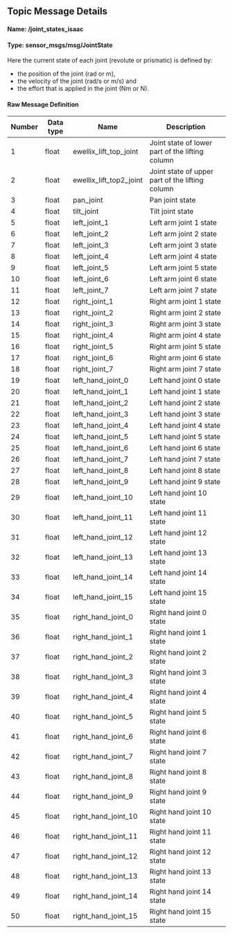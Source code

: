 ## Topic Message Details 

#### Name: /joint_states_isaac

#### Type: sensor_msgs/msg/JointState
Here the current state of each joint (revolute or prismatic) is defined by:
- the position of the joint (rad or m),
- the velocity of the joint (rad/s or m/s) and
- the effort that is applied in the joint (Nm or N).

#### Raw Message Definition

| Number | Data type | Name | Description |
|---|---|---|---|
| 1 | float | ewellix_lift_top_joint | Joint state of lower part of the lifting column |
| 2 | float | ewellix_lift_top2_joint | Joint state of upper part of the lifting column |
| 3 | float | pan_joint | Pan joint state |
| 4 | float | tilt_joint | Tilt joint state |
| 5 | float | left_joint_1 | Left arm joint 1 state |
| 6 | float | left_joint_2 | Left arm joint 2 state |
| 7 | float | left_joint_3 | Left arm joint 3 state |
| 8 | float | left_joint_4 | Left arm joint 4 state |
| 9 | float | left_joint_5 | Left arm joint 5 state |
| 10 | float | left_joint_6 | Left arm joint 6 state |
| 11 | float | left_joint_7 | Left arm joint 7 state |
| 12 | float | right_joint_1 | Right arm joint 1 state |
| 13 | float | right_joint_2 | Right arm joint 2 state |
| 14 | float | right_joint_3 | Right arm joint 3 state |
| 15 | float | right_joint_4 | Right arm joint 4 state |
| 16 | float | right_joint_5 | Right arm joint 5 state |
| 17 | float | right_joint_6 | Right arm joint 6 state |
| 18 | float | right_joint_7 | Right arm joint 7 state |
| 19 | float | left_hand_joint_0 | Left hand joint 0 state |
| 20 | float | left_hand_joint_1 | Left hand joint 1 state |
| 21 | float | left_hand_joint_2 | Left hand joint 2 state |
| 22 | float | left_hand_joint_3 | Left hand joint 3 state |
| 23 | float | left_hand_joint_4 | Left hand joint 4 state |
| 24 | float | left_hand_joint_5 | Left hand joint 5 state |
| 25 | float | left_hand_joint_6 | Left hand joint 6 state |
| 26 | float | left_hand_joint_7 | Left hand joint 7 state |
| 27 | float | left_hand_joint_8 | Left hand joint 8 state |
| 28 | float | left_hand_joint_9 | Left hand joint 9 state |
| 29 | float | left_hand_joint_10 | Left hand joint 10 state |
| 30 | float | left_hand_joint_11 | Left hand joint 11 state |
| 31 | float | left_hand_joint_12 | Left hand joint 12 state |
| 32 | float | left_hand_joint_13 | Left hand joint 13 state |
| 33 | float | left_hand_joint_14 | Left hand joint 14 state |
| 34 | float | left_hand_joint_15 | Left hand joint 15 state |
| 35 | float | right_hand_joint_0 | Right hand joint 0 state |
| 36 | float | right_hand_joint_1 | Right hand joint 1 state |
| 37 | float | right_hand_joint_2 | Right hand joint 2 state |
| 38 | float | right_hand_joint_3 | Right hand joint 3 state |
| 39 | float | right_hand_joint_4 | Right hand joint 4 state |
| 40 | float | right_hand_joint_5 | Right hand joint 5 state |
| 41 | float | right_hand_joint_6 | Right hand joint 6 state |
| 42 | float | right_hand_joint_7 | Right hand joint 7 state |
| 43 | float | right_hand_joint_8 | Right hand joint 8 state |
| 44 | float | right_hand_joint_9 | Right hand joint 9 state |
| 45 | float | right_hand_joint_10 | Right hand joint 10 state |
| 46 | float | right_hand_joint_11 | Right hand joint 11 state |
| 47 | float | right_hand_joint_12 | Right hand joint 12 state |
| 48 | float | right_hand_joint_13 | Right hand joint 13 state |
| 49 | float | right_hand_joint_14 | Right hand joint 14 state |
| 50 | float | right_hand_joint_15 | Right hand joint 15 state |
